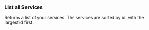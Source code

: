 ### List all Services

Returns a list of your services. The services are sorted by id, with 
the largest id first.
